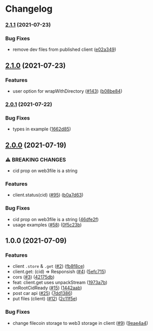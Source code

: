 # Changelog

### [2.1.1](https://www.github.com/web3-storage/web3.storage/compare/web3.storage-v2.1.0...web3.storage-v2.1.1) (2021-07-23)


### Bug Fixes

* remove dev files from published client ([e02a349](https://www.github.com/web3-storage/web3.storage/commit/e02a349f0020b37767311241cbeece8e61e8017a))

## [2.1.0](https://www.github.com/web3-storage/web3.storage/compare/web3.storage-v2.0.1...web3.storage-v2.1.0) (2021-07-23)


### Features

* user option for wrapWithDirectory ([#143](https://www.github.com/web3-storage/web3.storage/issues/143)) ([b08be84](https://www.github.com/web3-storage/web3.storage/commit/b08be84e7efcd610c21ff56b0cc129a11faf3840))

### [2.0.1](https://www.github.com/web3-storage/web3.storage/compare/web3.storage-v2.0.0...web3.storage-v2.0.1) (2021-07-22)


### Bug Fixes

* types in example ([1662d85](https://www.github.com/web3-storage/web3.storage/commit/1662d856ef7886dbd686355276c57d45fadd2105))

## [2.0.0](https://www.github.com/web3-storage/web3.storage/compare/web3.storage-v1.0.0...web3.storage-v2.0.0) (2021-07-19)


### ⚠ BREAKING CHANGES

* cid prop on web3file is a string

### Features

* client.status(cid) ([#95](https://www.github.com/web3-storage/web3.storage/issues/95)) ([b0a7d63](https://www.github.com/web3-storage/web3.storage/commit/b0a7d639ad28eccdbfd7a33a16a0a5004774533d))


### Bug Fixes

* cid prop on web3file is a string ([46dfe2f](https://www.github.com/web3-storage/web3.storage/commit/46dfe2fb26948dabc82e1b7c645f58bfb1d4a407))
* usage examples ([#58](https://www.github.com/web3-storage/web3.storage/issues/58)) ([0f5c23b](https://www.github.com/web3-storage/web3.storage/commit/0f5c23b57abded860f4dcffc2e7bef4265821cb0))

## 1.0.0 (2021-07-09)


### Features

* client `.store` & `.get` ([#2](https://www.github.com/web3-storage/web3.storage/issues/2)) ([fb8f8ce](https://www.github.com/web3-storage/web3.storage/commit/fb8f8ce1267c17b26b29fc9c004ab7a40b503ae9))
* client.get: (cid) => Responsish ([#4](https://www.github.com/web3-storage/web3.storage/issues/4)) ([5efc715](https://www.github.com/web3-storage/web3.storage/commit/5efc7159770d25787bb7ce6cf852105ff5da2076))
* cors ([#3](https://www.github.com/web3-storage/web3.storage/issues/3)) ([42175db](https://www.github.com/web3-storage/web3.storage/commit/42175db4c27efe37df9a6da936f7b276c673efea))
* feat: client.get uses unpackStream ([1973a7b](https://www.github.com/web3-storage/web3.storage/commit/1973a7b6372dd46a5e70458fa4ae1bc3ddf8d275))
* onRootCidReady ([#15](https://www.github.com/web3-storage/web3.storage/issues/15)) ([1442aab](https://www.github.com/web3-storage/web3.storage/commit/1442aab183e538b910a4591d68b0d0fbedafdd18))
* post car api ([#25](https://www.github.com/web3-storage/web3.storage/issues/25)) ([7dd1386](https://www.github.com/web3-storage/web3.storage/commit/7dd13864f6e457ab6ddd69e52ab7223c208b1f1f))
* put files (client) ([#12](https://www.github.com/web3-storage/web3.storage/issues/12)) ([2c11f5e](https://www.github.com/web3-storage/web3.storage/commit/2c11f5e7b1ac3f3935b5e8087908b0590df9fde0))


### Bug Fixes

* change filecoin storage to web3 storage in client ([#9](https://www.github.com/web3-storage/web3.storage/issues/9)) ([9eae4a4](https://www.github.com/web3-storage/web3.storage/commit/9eae4a40b172a35037d3b6f15f69a36c5b0cc14b))
